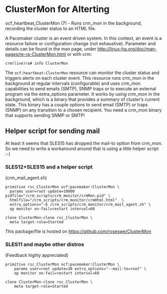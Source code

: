 
# ClusterMon for Alterting

ocf_heartbeat_ClusterMon (7) - Runs crm_mon in the background, recording the cluster status to an HTML file.

A Pacemaker cluster is an event driven system. In this context, an event is a resource failure or configuration change (not exhaustive). Parameter and details can be found in the man page, under <http://linux-ha.org/doc/man-pages/re-ra-ClusterMon.html> or with crm:

    crm(live)ra# info ClusterMon

The `ocf:heartbeat:ClusterMon` resource can monitor the cluster status and triggers alerts on each cluster event. This resource runs crm_mon in the background at regular intervals (configurable) and uses crm_mon capabilities to send emails (SMTP), SNMP traps or to execute an external program via the extra_options parameter. It works by using crm_mon in the background, which is a binary that provides a summary of cluster’s current state. This binary has a couple options to send email (SMTP) or traps (SNMP) on any transition to a chosen recipient. You need a crm_mon binary that supports sending SNMP or SMTP!

## Helper script for sending mail

At least it seems that SLES15 has dropped the mail-to option from crm_mon. So we need to write a workaround around that is using a little helper script :-(

### SLES12+SLES15 and a helper script

(crm_mail_agent.sh)

    primitive rsc_ClusterMon ocf:pacemaker:ClusterMon \
      params user=root update=10000 pidfile="/crm_scripts/crm_monitor/crmMon.pid" \
      htmlfile="/crm_scripts/crm_monitor/crmHtml.html"  \
      extra_options="-E /crm_scripts/crm_monitor/crm_mail_agent.sh" \
      op monitor on-fail=restart interval=60

    clone ClusterMon-clone rsc_ClusterMon \
      meta target-role=Started

This package/file is hosted on <https://github.com/roseswe/ClusterMon>

### SLES11 and maybe other distros

(Feedback highly appreciated)

    primitive rsc_ClusterMon ocf:pacemaker:ClusterMon \
        params user=root update=30 extra_options="--mail-to=root" \
        op monitor on-fail=restart interval=60

    clone ClusterMon-clone rsc_ClusterMon \
        meta target-role=Started

<!-- vim:set fileencoding=utf8 fileformat=unix filetype=gfm tabstop=2 expandtab:
@(#)$Id: README.md,v 1.2 2022/04/06 11:13:07 ralph Exp $  -->
